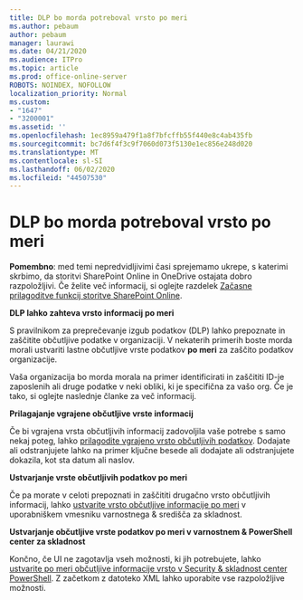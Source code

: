 ```yaml
---
title: DLP bo morda potreboval vrsto po meri
ms.author: pebaum
author: pebaum
manager: laurawi
ms.date: 04/21/2020
ms.audience: ITPro
ms.topic: article
ms.prod: office-online-server
ROBOTS: NOINDEX, NOFOLLOW
localization_priority: Normal
ms.custom:
- "1647"
- "3200001"
ms.assetid: ''
ms.openlocfilehash: 1ec8959a479f1a8f7bfcffb55f440e8c4ab435fb
ms.sourcegitcommit: bc7d6f4f3c9f7060d073f5130e1ec856e248d020
ms.translationtype: MT
ms.contentlocale: sl-SI
ms.lasthandoff: 06/02/2020
ms.locfileid: "44507530"
---
```

# <a name="dlp-might-need-a-custom-type"></a>DLP bo morda potreboval vrsto po meri

**Pomembno**: med temi nepredvidljivimi časi sprejemamo ukrepe, s katerimi skrbimo, da storitvi SharePoint Online in OneDrive ostajata dobro razpoložljivi. Če želite več informacij, si oglejte razdelek [Začasne prilagoditve funkcij storitve SharePoint Online](https://aka.ms/ODSPAdjustments).

**DLP lahko zahteva vrsto informacij po meri**

S pravilnikom za preprečevanje izgub podatkov (DLP) lahko prepoznate in zaščitite občutljive podatke v organizaciji. V nekaterih primerih boste morda morali ustvariti lastne občutljive vrste podatkov **po meri** za zaščito podatkov organizacije.

Vaša organizacija bo morda morala na primer identificirati in zaščititi ID-je zaposlenih ali druge podatke v neki obliki, ki je specifična za vašo org. Če je tako, si oglejte naslednje članke za več informacij.
  
 **Prilagajanje vgrajene občutljive vrste informacij**
  
Če bi vgrajena vrsta občutljivih informacij zadovoljila vaše potrebe s samo nekaj poteg, lahko [prilagodite vgrajeno vrsto občutljivih podatkov](https://docs.microsoft.com/microsoft-365/compliance/customize-a-built-in-sensitive-information-type). Dodajate ali odstranjujete lahko na primer ključne besede ali dodajate ali odstranjujete dokazila, kot sta datum ali naslov.
  
 **Ustvarjanje vrste občutljivih podatkov po meri**
  
Če pa morate v celoti prepoznati in zaščititi drugačno vrsto občutljivih informacij, lahko [ustvarite vrsto občutljive informacije po meri](https://docs.microsoft.com/microsoft-365/compliance/create-a-custom-sensitive-information-type) v uporabniškem vmesniku varnostnega & središča za skladnost.
  
**Ustvarjanje občutljive vrste podatkov po meri v varnostnem & PowerShell center za skladnost**

Končno, če UI ne zagotavlja vseh možnosti, ki jih potrebujete, lahko [ustvarite po meri občutljive informacije vrsto v Security & skladnost center PowerShell](https://docs.microsoft.com/microsoft-365/compliance/create-a-custom-sensitive-information-type-in-scc-powershell). Z začetkom z datoteko XML lahko uporabite vse razpoložljive možnosti.
